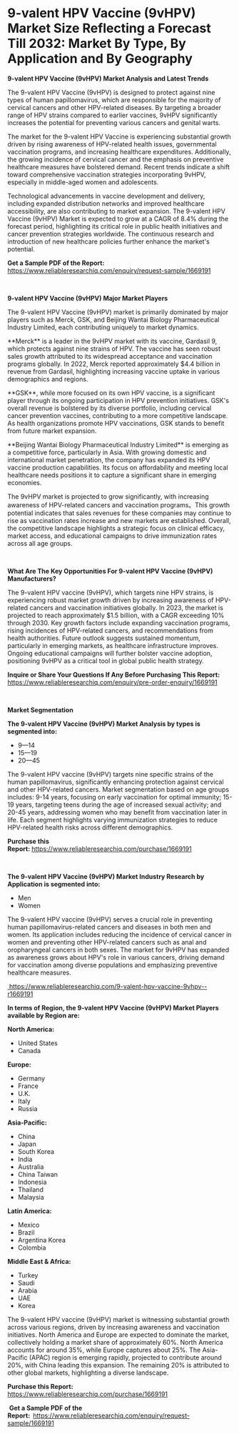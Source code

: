 <p><h1>9-valent HPV Vaccine (9vHPV) Market Size Reflecting a Forecast Till 2032: Market By Type, By Application and By Geography</h1></p><p><strong>9-valent HPV Vaccine (9vHPV) Market Analysis and Latest Trends</strong></p>
<p><p>The 9-valent HPV Vaccine (9vHPV) is designed to protect against nine types of human papillomavirus, which are responsible for the majority of cervical cancers and other HPV-related diseases. By targeting a broader range of HPV strains compared to earlier vaccines, 9vHPV significantly increases the potential for preventing various cancers and genital warts.</p><p>The market for the 9-valent HPV Vaccine is experiencing substantial growth driven by rising awareness of HPV-related health issues, governmental vaccination programs, and increasing healthcare expenditures. Additionally, the growing incidence of cervical cancer and the emphasis on preventive healthcare measures have bolstered demand. Recent trends indicate a shift toward comprehensive vaccination strategies incorporating 9vHPV, especially in middle-aged women and adolescents.</p><p>Technological advancements in vaccine development and delivery, including expanded distribution networks and improved healthcare accessibility, are also contributing to market expansion. The 9-valent HPV Vaccine (9vHPV) Market is expected to grow at a CAGR of 8.4% during the forecast period, highlighting its critical role in public health initiatives and cancer prevention strategies worldwide. The continuous research and introduction of new healthcare policies further enhance the market's potential.</p></p>
<p><strong>Get a Sample PDF of the Report:&nbsp;</strong> <a href="https://www.reliableresearchiq.com/enquiry/request-sample/1669191?utm_campaign=3555&utm_medium=2&utm_source=Github&utm_content=ia&utm_term=19042025&utm_id=9-valent-hpv-vaccine-9vhpv">https://www.reliableresearchiq.com/enquiry/request-sample/1669191</a></p>
<p>&nbsp;</p>
<p><strong>9-valent HPV Vaccine (9vHPV) Major Market Players</strong></p>
<p><p>The 9-valent HPV Vaccine (9vHPV) market is primarily dominated by major players such as Merck, GSK, and Beijing Wantai Biology Pharmaceutical Industry Limited, each contributing uniquely to market dynamics.</p><p>**Merck** is a leader in the 9vHPV market with its vaccine, Gardasil 9, which protects against nine strains of HPV. The vaccine has seen robust sales growth attributed to its widespread acceptance and vaccination programs globally. In 2022, Merck reported approximately $4.4 billion in revenue from Gardasil, highlighting increasing vaccine uptake in various demographics and regions.</p><p>**GSK**, while more focused on its own HPV vaccine, is a significant player through its ongoing participation in HPV prevention initiatives. GSK's overall revenue is bolstered by its diverse portfolio, including cervical cancer prevention vaccines, contributing to a more competitive landscape. As health organizations promote HPV vaccinations, GSK stands to benefit from future market expansion.</p><p>**Beijing Wantai Biology Pharmaceutical Industry Limited** is emerging as a competitive force, particularly in Asia. With growing domestic and international market penetration, the company has expanded its HPV vaccine production capabilities. Its focus on affordability and meeting local healthcare needs positions it to capture a significant share in emerging economies.</p><p>The 9vHPV market is projected to grow significantly, with increasing awareness of HPV-related cancers and vaccination programs。This growth potential indicates that sales revenues for these companies may continue to rise as vaccination rates increase and new markets are established. Overall, the competitive landscape highlights a strategic focus on clinical efficacy, market access, and educational campaigns to drive immunization rates across all age groups.</p></p>
<p>&nbsp;</p>
<p><strong>What Are The Key Opportunities For 9-valent HPV Vaccine (9vHPV) Manufacturers?</strong></p>
<p><p>The 9-valent HPV vaccine (9vHPV), which targets nine HPV strains, is experiencing robust market growth driven by increasing awareness of HPV-related cancers and vaccination initiatives globally. In 2023, the market is projected to reach approximately $1.5 billion, with a CAGR exceeding 10% through 2030. Key growth factors include expanding vaccination programs, rising incidences of HPV-related cancers, and recommendations from health authorities. Future outlook suggests sustained momentum, particularly in emerging markets, as healthcare infrastructure improves. Ongoing educational campaigns will further bolster vaccine adoption, positioning 9vHPV as a critical tool in global public health strategy.</p></p>
<p><strong>Inquire or Share Your Questions If Any Before Purchasing This Report:</strong> <a href="https://www.reliableresearchiq.com/enquiry/pre-order-enquiry/1669191?utm_campaign=3555&utm_medium=2&utm_source=Github&utm_content=ia&utm_term=19042025&utm_id=9-valent-hpv-vaccine-9vhpv">https://www.reliableresearchiq.com/enquiry/pre-order-enquiry/1669191</a></p>
<p>&nbsp;</p>
<p><strong>Market Segmentation</strong></p>
<p><strong>The 9-valent HPV Vaccine (9vHPV) Market Analysis by types is segmented into:</strong></p>
<p><ul><li>9—14</li><li>15—19</li><li>20—45</li></ul></p>
<p><p>The 9-valent HPV vaccine (9vHPV) targets nine specific strains of the human papillomavirus, significantly enhancing protection against cervical and other HPV-related cancers. Market segmentation based on age groups includes: 9-14 years, focusing on early vaccination for optimal immunity; 15-19 years, targeting teens during the age of increased sexual activity; and 20-45 years, addressing women who may benefit from vaccination later in life. Each segment highlights varying immunization strategies to reduce HPV-related health risks across different demographics.</p></p>
<p><strong>Purchase this Report:&nbsp;</strong><a href="https://www.reliableresearchiq.com/purchase/1669191?utm_campaign=3555&utm_medium=2&utm_source=Github&utm_content=ia&utm_term=19042025&utm_id=9-valent-hpv-vaccine-9vhpv">https://www.reliableresearchiq.com/purchase/1669191</a></p>
<p>&nbsp;</p>
<p><strong>The 9-valent HPV Vaccine (9vHPV) Market Industry Research by Application is segmented into:</strong></p>
<p><ul><li>Men</li><li>Women</li></ul></p>
<p><p>The 9-valent HPV vaccine (9vHPV) serves a crucial role in preventing human papillomavirus-related cancers and diseases in both men and women. Its application includes reducing the incidence of cervical cancer in women and preventing other HPV-related cancers such as anal and oropharyngeal cancers in both sexes. The market for 9vHPV has expanded as awareness grows about HPV's role in various cancers, driving demand for vaccination among diverse populations and emphasizing preventive healthcare measures.</p></p>
<p><a href="https://www.reliableresearchiq.com/9-valent-hpv-vaccine-9vhpv--r1669191?utm_campaign=3555&utm_medium=2&utm_source=Github&utm_content=ia&utm_term=19042025&utm_id=9-valent-hpv-vaccine-9vhpv">&nbsp;https://www.reliableresearchiq.com/9-valent-hpv-vaccine-9vhpv--r1669191</a></p>
<p><strong>In terms of Region, the 9-valent HPV Vaccine (9vHPV) Market Players available by Region are:</strong></p>
<p>
    <p> <strong> North America: </strong>
        <ul>
            <li>United States</li>
            <li>Canada</li>
        </ul>
        </p> 
    <p> <strong> Europe: </strong>
        <ul>
            <li>Germany</li>
            <li>France</li>
            <li>U.K.</li>
            <li>Italy</li>
            <li>Russia</li>
        </ul>
        </p> 
    <p> <strong> Asia-Pacific: </strong>
        <ul>
            <li>China</li>
            <li>Japan</li>
            <li>South Korea</li>
            <li>India</li>
            <li>Australia</li>
            <li>China Taiwan</li>
            <li>Indonesia</li>
            <li>Thailand</li>
            <li>Malaysia</li>
        </ul>
        </p> 
    <p> <strong> Latin America: </strong>
        <ul>
            <li>Mexico</li>
            <li>Brazil</li>
            <li>Argentina Korea</li>
            <li>Colombia</li>
        </ul>
        </p> 
    <p> <strong> Middle East & Africa: </strong>
        <ul>
            <li>Turkey</li>
            <li>Saudi</li>
            <li>Arabia</li>
            <li>UAE</li>
            <li>Korea</li>
        </ul>
    </p>
    </p>
<p><p>The 9-valent HPV vaccine (9vHPV) market is witnessing substantial growth across various regions, driven by increasing awareness and vaccination initiatives. North America and Europe are expected to dominate the market, collectively holding a market share of approximately 60%. North America accounts for around 35%, while Europe captures about 25%. The Asia-Pacific (APAC) region is emerging rapidly, projected to contribute around 20%, with China leading this expansion. The remaining 20% is attributed to other global markets, highlighting a diverse landscape.</p></p>
<p><strong>Purchase this Report: </strong><a href="https://www.reliableresearchiq.com/purchase/1669191?utm_campaign=3555&utm_medium=2&utm_source=Github&utm_content=ia&utm_term=19042025&utm_id=9-valent-hpv-vaccine-9vhpv">https://www.reliableresearchiq.com/purchase/1669191</a></p>
<p>&nbsp;<strong>Get a Sample PDF of the Report:&nbsp;&nbsp;</strong><a href="https://www.reliableresearchiq.com/enquiry/request-sample/1669191?utm_campaign=3555&utm_medium=2&utm_source=Github&utm_content=ia&utm_term=19042025&utm_id=9-valent-hpv-vaccine-9vhpv">https://www.reliableresearchiq.com/enquiry/request-sample/1669191</a></p>
<p><strong></strong></p>
<p><p></p><p></p><p></p></p>